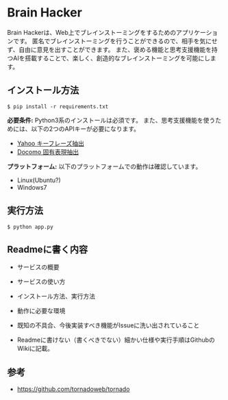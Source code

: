 # Brain	Hacker
Brain Hackerは、Web上でブレインストーミングをするためのアプリケーションです。
匿名でブレインストーミングを行うことができるので、相手を気にせず、自由に意見を出すことができます。
また、褒める機能と思考支援機能を持つAIを搭載することで、楽しく、創造的なブレインストーミングを可能にします。

## インストール方法
```shell
$ pip install -r requirements.txt
```

**必要条件:** Python3系のインストールは必須です。
また、思考支援機能を使うためには、以下の2つのAPIキーが必要になります。
* [Yahoo キーフレーズ抽出](http://developer.yahoo.co.jp/webapi/jlp/keyphrase/v1/extract.html)
* [Docomo 固有表現抽出](https://dev.smt.docomo.ne.jp/?p=docs.api.page&api_name=language_analysis&p_name=api_2#tag01)

**プラットフォーム:** 以下のプラットフォームでの動作は確認しています。
* Linux(Ubuntu?)
* Windows7

## 実行方法
```shell
$ python app.py
```

## Readmeに書く内容
* サービスの概要
* サービスの使い方
* インストール方法、実行方法
* 動作に必要な環境


* 既知の不具合、今後実装すべき機能がIssueに洗い出されていること
* Readmeに書けない（書くべきでない）細かい仕様や実行手順はGithubのWikiに記載。

## 参考
* https://github.com/tornadoweb/tornado
